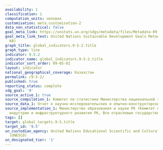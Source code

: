 ```yaml
---
availability: 1
classification: 1
computation_units: человек
customisation: meta.customisation-2
data_non_statistical: false
goal_meta_link: https://unstats.un.org/sdgs/metadata/files/Metadata-09-05-02.pdf
goal_meta_link_text: United Nations Sustainable Development Goals Metadata (PDF 382
  KB)
graph_title: global_indicators.9-5-2.title
graph_type: line
indicator: 9.5.2
indicator_name: global_indicators.9-5-2.title
indicator_sort_order: 09-05-02
layout: indicator
national_geographical_coverage: Казахстан
permalink: /9-5-2/
published: true
reporting_status: complete
sdg_goal: '9'
source_active_1: true
source_compilation_1: Комитет по статистике Министерства национальной экономики РК
source_data_1: Отчет о научно-исследовательских и опытно–конструкторских работах
source_implementation_1: Министерство образования и науки РК (Комитет по науке), Министерство
  индустрии и инфраструктурного развития РК, Все отраслевые государственные органы
tags: []
target: global_targets.9-5.title
target_id: '9.5'
un_custodian_agency: United Nations Educational Scientific and Cultural Organization
  (UNESCO)
un_designated_tier: '1'
---
```

